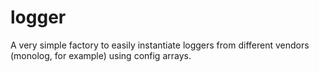 # logger
A very simple factory to easily instantiate loggers from different vendors (monolog, for example) using config arrays.
